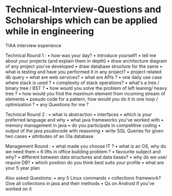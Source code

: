 # Technical-Interview-Questions and Scholarships which can be applied while in engineering

TIAA interview experience

Technical Round 1 :
• how was your day?
• introduce yourself!
• tell me about your projects (and explain them in depth)
• draw architecture diagram of any project you've developed
• draw database structure for the same
• what is testing and have you performed it in any project?
• project related db query
• what are web services?
• what are APIs ?
• one daily use case where stack is used ?
• complexity of stack operations?
• what's a tree / binary tree / BST ?
• how would you solve the problem of left leaning/ heavy tree ?
• how would you find the maximum element from incoming stream of elements
• pseudo code for a pattern, how would you do it in one loop / optimisation ?
• any Questions for me ?

Technical Round 2 :
• what is abstraction
• interfaces
• which is your preferred language and why
• what java frameworks you've worked with
• memory management in java
• do you participate in competitive coding
• output of the java psudocode with reasoning
• write SQL Queries for given two cases
• attributes of an Ola database

Management Round :
• what made you choose IT ?
• what is an OS, why do we need them
• 6 lifts in office building problem ?
• favourite subject and why?
• different between data structures and data bases?
• why do we use/ require DB?
• which position do you think best suits your profile
• what are your 5 year plan

Also asked Questions:
• any 5 Linux commands
• collections framework? Give all collections in java and their methods
• Qs on Android if you've worked on it
